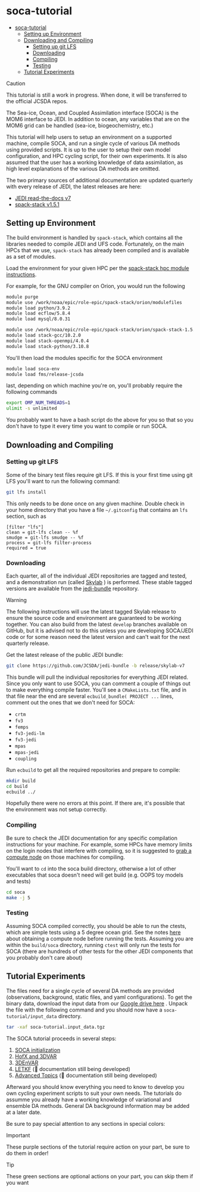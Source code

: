 # soca-tutorial

- [soca-tutorial](#soca-tutorial)
  - [Setting up Environment](#setting-up-environment)
  - [Downloading and Compiling](#downloading-and-compiling)
    - [Setting up git LFS](#setting-up-git-lfs)
    - [Downloading](#downloading)
    - [Compiling](#compiling)
    - [Testing](#testing)
  - [Tutorial Experiments](#tutorial-experiments)

>[!CAUTION]
> This tutorial is still a work in progress. When done, it will be transferred to the official JCSDA repos.

The Sea-ice, Ocean, and Coupled Assimilation interface (SOCA) is the MOM6 interface to JEDI. In addition to ocean, any variables that are on the MOM6 grid can be handled (sea-ice, biogeochemistry, etc.)

This tutorial will help users to setup an environment on a supported machine, compile SOCA, and run a single cycle of various DA methods using provided scripts. It is up to the user to setup their own model configuration, and HPC cycling script, for their own experiments. It is also assumed that the user has a working knowledge of data assimilation, as high level explanations of the various DA methods are omitted.

The two primary sources of additional documentation are updated quarterly with every release of JEDI, the latest releases are here:

- [JEDI read-the-docs v7](https://jointcenterforsatellitedataassimilation-jedi-docs.readthedocs-hosted.com/en/7.0.0/)
- [spack-stack v1.5.1](https://spack-stack.readthedocs.io/en/1.5.1/index.html)

## Setting up Environment

The build environment is handled by `spack-stack`, which contains all the libraries needed to compile JEDI and UFS code. Fortunately, on the main HPCs that we use, `spack-stack` has already been compiled and is available as a set of modules.

Load the environment for your given HPC per the [spack-stack hpc module instructions](https://spack-stack.readthedocs.io/en/1.5.1/PreConfiguredSites.html#pre-configured-sites-tier-1).

For example, for the GNU compiler on Orion, you would run the following

```bash
module purge
module use /work/noaa/epic/role-epic/spack-stack/orion/modulefiles
module load python/3.9.2
module load ecflow/5.8.4
module load mysql/8.0.31

module use /work/noaa/epic/role-epic/spack-stack/orion/spack-stack-1.5.1/envs/unified-env/install/modulefiles/Core
module load stack-gcc/10.2.0
module load stack-openmpi/4.0.4
module load stack-python/3.10.8
```

You'll then load the modules specific for the SOCA environment

```bash
module load soca-env
module load fms/release-jcsda
```

last, depending on which machine you're on, you'll probably require the following commands

```bash
export OMP_NUM_THREADS=1
ulimit -s unlimited
```

You probably want to have a bash script do the above for you so that so you don't have to type it every time you want to compile or run SOCA.

## Downloading and Compiling

### Setting up git LFS

Some of the binary test files require git LFS. If this is your first time using git LFS you'll want to run the following command:

```bash
git lfs install
```

This only needs to be done once on any given machine. Double check in your home directory that you have a file `~/.gitconfig` that contains an `lfs` section, such as

```Git Config
[filter "lfs"]  
clean = git-lfs clean -- %f  
smudge = git-lfs smudge -- %f  
process = git-lfs filter-process  
required = true
```

### Downloading

Each quarter, all of the individual JEDI repositories are tagged and tested, and a demonstration run (called [Skylab](https://skylab.jcsda.org) ) is performed. These stable tagged versions are available from the [jedi-bundle](https://github.com/JCSDA/jedi-bundle) repository.

> [!WARNING]
> The following instructions will use the latest tagged Skylab release to ensure the source code and environment are guaranteed to be working together. You can also build from the latest `develop` branches available on GitHub, but it is advised not to do this unless you are developing SOCA/JEDI code or for some reason need the latest version and can't wait for the next quarterly release.

Get the latest release of the public JEDI bundle:

```bash
git clone https://github.com/JCSDA/jedi-bundle -b release/skylab-v7
```

This bundle will pull the individual repositories for everything JEDI related. Since you only want to use SOCA, you can comment a couple of things out to make everything compile faster. You'll see a `CMakeLists.txt` file, and in that file near the end are several `ecbuild_bundle( PROJECT ...` lines, comment out the ones that we don't need for SOCA:

- `crtm`
- `fv3`
- `femps`
- `fv3-jedi-lm`
- `fv3-jedi`
- `mpas`
- `mpas-jedi`
- `coupling`

Run `ecbuild` to get all the required repositories and prepare to compile:

```bash
mkdir build
cd build
ecbuild ../
```

Hopefully there were no errors at this point. If there are, it's possible that the environment was not setup correctly.

### Compiling

Be sure to check the JEDI documentation for any specific compilation instructions for your machine. For example, some HPCs have memory limits on the login nodes that interfere with compiling, so it is suggested to [grab a compute node](https://jointcenterforsatellitedataassimilation-jedi-docs.readthedocs-hosted.com/en/7.0.0/using/running_skylab/HPC_users_guide.html) on those machines for compiling.

You'll want to `cd` into the soca build directory, otherwise a lot of other executables that soca doesn't need will get build (e.g. OOPS toy models and tests)

```bash
cd soca
make -j 5
```

### Testing

Assuming SOCA compiled correctly, you should be able to run the ctests, which are simple tests using a 5 degree ocean grid. See the notes [here](https://jointcenterforsatellitedataassimilation-jedi-docs.readthedocs-hosted.com/en/7.0.0/using/running_skylab/HPC_users_guide.html) about obtaining a compute node before running the tests. Assuming you are within the `build/soca` directory, running `ctest` will only run the tests for SOCA (there are hundreds of other tests for the other JEDI components that you probably don't care about)

## Tutorial Experiments

The files need for a single cycle of several DA methods are provided (observations, background, static files, and yaml configurations). To get the binary data, download the input data from our [Google drive here](https://drive.google.com/uc?export=download&id=15dpIwXWXU72hYQy-wGLuYnrVB-J0eIb4) . Unpack the file with the following command and you should now have a `soca-tutorial/input_data` directory.

```bash
tar -xaf soca-tutorial.input_data.tgz
```

The SOCA tutorial proceeds in several steps:

1. [SOCA initialization](init/README.md)
2. [HofX and 3DVAR](3dvar/README.md)
3. [3DEnVAR](3denvar/README.md)
4. [LETKF](letkf/README.md) (🚧 documentation still being developed)
5. [Advanced Topics](advanced/README.md) (🚧 documentation still being developed)

Afterward you should know everything you need to know to develop you own cycling experiment scripts to suit your own needs. The tutorials do assumme you already have a working knowledge of variational and ensemble DA methods. General DA background information may be added at a later date.

Be sure to pay special attention to any sections in special colors:

> [!IMPORTANT]
> These purple sections of the tutorial require action on your part, be sure to do them in order!

> [!TIP]
> These green sections are optional actions on your part, you can skip them if you want

